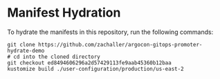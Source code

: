 # Manifest Hydration

To hydrate the manifests in this repository, run the following commands:

```shell
git clone https://github.com/zachaller/argocon-gitops-promoter-hydrate-demo
# cd into the cloned directory
git checkout ed8494606296a2d57429113fe9aab45360b12baa
kustomize build ./user-configuration/production/us-east-2
```
